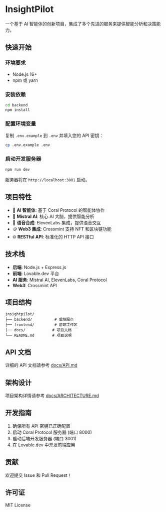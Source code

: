 # InsightPilot

一个基于 AI 智能体的创新项目，集成了多个先进的服务来提供智能分析和决策能力。

## 快速开始

### 环境要求
- Node.js 16+ 
- npm 或 yarn

### 安装依赖
```bash
cd backend
npm install
```

### 配置环境变量
复制 `.env.example` 到 `.env` 并填入您的 API 密钥：
```bash
cp .env.example .env
```

### 启动开发服务器
```bash
npm run dev
```

服务器将在 `http://localhost:3001` 启动。

## 项目特性

- 🤖 **AI 智能体**: 基于 Coral Protocol 的智能体协作
- 🧠 **Mistral AI**: 核心 AI 大脑，提供智能分析
- 🎤 **语音合成**: ElevenLabs 集成，提供语音交互
- 🪙 **Web3 集成**: Crossmint 支持 NFT 和区块链功能
- 🌐 **RESTful API**: 标准化的 HTTP API 接口

## 技术栈

- **后端**: Node.js + Express.js
- **前端**: Lovable.dev 平台
- **AI 服务**: Mistral AI, ElevenLabs, Coral Protocol
- **Web3**: Crossmint API

## 项目结构

```
insightpilot/
├── backend/          # 后端服务
├── frontend/         # 前端工作区
├── docs/            # 项目文档
└── README.md        # 项目说明
```

## API 文档

详细的 API 文档请参考 [docs/API.md](docs/API.md)

## 架构设计

项目架构详情请参考 [docs/ARCHITECTURE.md](docs/ARCHITECTURE.md)

## 开发指南

1. 确保所有 API 密钥已正确配置
2. 启动 Coral Protocol 服务器 (端口 8000)
3. 启动后端开发服务器 (端口 3001)
4. 在 Lovable.dev 中开发前端应用

## 贡献

欢迎提交 Issue 和 Pull Request！

## 许可证

MIT License
